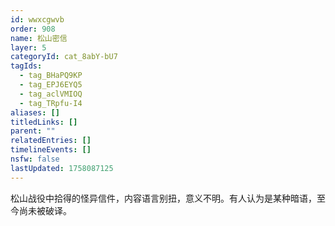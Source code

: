 ```yaml
---
id: wwxcgwvb
order: 908
name: 松山密信
layer: 5
categoryId: cat_8abY-bU7
tagIds:
  - tag_BHaPQ9KP
  - tag_EPJ6EYQ5
  - tag_aclVMIOQ
  - tag_TRpfu-I4
aliases: []
titledLinks: []
parent: ""
relatedEntries: []
timelineEvents: []
nsfw: false
lastUpdated: 1758087125
---
```


松山战役中拾得的怪异信件，内容语言别扭，意义不明。有人认为是某种暗语，至今尚未被破译。